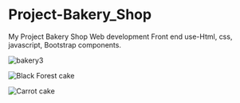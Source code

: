 # Project-Bakery_Shop
My Project Bakery Shop Web development Front end use-Html, css, javascript, Bootstrap components.


![bakery3](https://github.com/user-attachments/assets/715d9de5-2dc0-4b4d-84c5-7abab1d881d5)

![Black Forest cake](https://github.com/user-attachments/assets/acbf38f4-dd76-475f-8ce8-dfade4b8c753)

![Carrot cake](https://github.com/user-attachments/assets/5c9502c4-2344-4e50-84cf-186a05ca7906)
